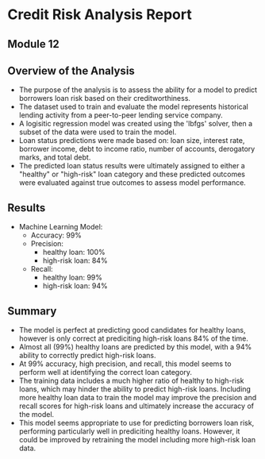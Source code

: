 # Credit Risk Analysis Report
## Module 12

## Overview of the Analysis

* The purpose of the analysis is to assess the ability for a model to predict borrowers loan risk based on their creditworthiness.
* The dataset used to train and evaluate the model represents historical lending activity from a peer-to-peer lending service company.
* A logisitic regression model was created using the 'lbfgs' solver, then a subset of the data were used to train the model.
* Loan status predictions were made based on: loan size, interest rate, borrower income, debt to income ratio, number of accounts, derogatory marks, and total debt.
* The predicted loan status results were ultimately assigned to either a "healthy" or "high-risk" loan category and these predicted outcomes were evaluated against true outcomes to assess model performance.

## Results

* Machine Learning Model:
    * Accuracy: 99%
    * Precision:
        * healthy loan: 100%
        * high-risk loan: 84%
    * Recall:
        * healthy loan: 99%
        * high-risk loan: 94%
    

## Summary

* The model is perfect at predicting good candidates for healthy loans, however is only correct at prediciting high-risk loans 84% of the time.
* Almost all (99%) healthy loans are predicted by this model, with a 94% ability to correctly predict high-risk loans.
* At 99% accuracy, high precision, and recall, this model seems to perform well at identifying the correct loan category.
* The training data includes a much higher ratio of healthy to high-risk loans, which may hinder the ability to predict high-risk loans. Including more healthy loan data to train the model may improve the precision and recall scores for high-risk loans and ultimately increase the accuracy of the model.
* This model seems appropriate to use for predicting borrowers loan risk, performing particularly well in prediciting healthy loans. However, it could be improved by retraining the model including more high-risk loan data.